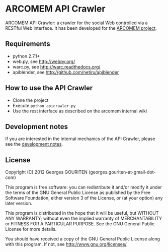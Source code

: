 # ARCOMEM API Crawler

ARCOMEM API Crawler: a crawler for the social Web controlled via a RESTful
Web interface. It has been developed for the [ARCOMEM project][arcomem].

[arcomem]: http://arcomem.eu

## Requirements

* python 2.7.1+
* web.py, see http://webpy.org/
* warc.py, see http://warc.readthedocs.org/
* apiblender, see http://github.com/netiru/apiblender

## How to use the API Crawler

* Clone the project 
* Execute ```python apicrawler.py```
* Use the rest interface as described on the arcomem internal wiki

## Development notes

If you are interested in the internal mechanics of the API Crawler, please
see the [development notes](DEV.md).

## License

Copyright (C) 2012  Georges GOURITEN (georges.gouriten-at-gmail-dot-com)

This program is free software: you can redistribute it and/or modify
it under the terms of the GNU General Public License as published by
the Free Software Foundation, either version 3 of the License, or
(at your option) any later version.

This program is distributed in the hope that it will be useful,
but WITHOUT ANY WARRANTY; without even the implied warranty of
MERCHANTABILITY or FITNESS FOR A PARTICULAR PURPOSE.  See the
GNU General Public License for more details.

You should have received a copy of the GNU General Public License
along with this program.  If not, see <http://www.gnu.org/licenses/>.
